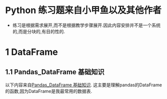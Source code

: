 # Python 练习题来自小甲鱼以及其他作者
* 练习是根据需求展开,而不是根据教学步骤展开.因此内容安排并不是一个系统的,而是分块的,有目的性的.
# 1 DataFrame
## 1.1 Pandas_DataFrame 基础知识
以下内容来自[Pandas_DataFrame 基础知识](https://www.jianshu.com/p/8024ceef4fe2). 这主要是理解pandas的DataFrame的函数,因为DataFrame是我最常用的数据表.


